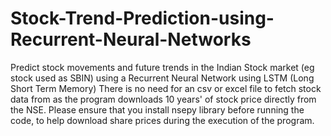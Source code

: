 # Stock-Trend-Prediction-using-Recurrent-Neural-Networks
Predict stock movements and future trends in the Indian Stock market (eg stock used as SBIN) using a Recurrent Neural Network using LSTM (Long Short Term Memory) 
There is no need for an csv or excel file to fetch stock data from as the program downloads 10 years' of stock price directly from the NSE.
Please ensure that you install nsepy library before running the code, to help download share prices during the execution of the program.
